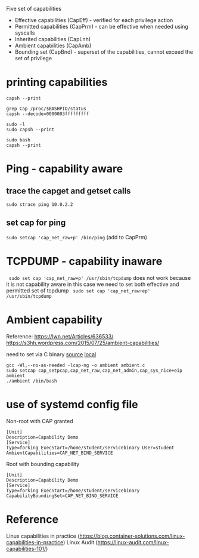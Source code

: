 Five set of capabilities
- Effective capabilities (CapEff) - verified for each privilege action 
- Permitted capabilities (CapPrm) - can be effective when needed using syscalls
- Inherited capabilities (CapLnh) 
- Ambient capabilities (CapAmb)
- Bounding set (CapBnd) - superset of the capabilities, cannot exceed the set of privilege

# printing capabilities
```capsh --print```
```
grep Cap /proc/$BASHPID/status
capsh --decode=0000003fffffffff

sudo -l
sudo capsh --print

sudo bash
capsh --print
```

# Ping - capability aware

## trace the capget and getset calls
```sudo strace ping 10.0.2.2```

## set cap for ping
```sudo setcap 'cap_net_raw+p' /bin/ping``` (add to CapPrm)

# TCPDUMP - capability inaware

``` sudo set cap 'cap_net_raw+p' /usr/sbin/tcpdump``` does not work because it is not capability aware
in this case we need to set both effective and permitted set of tcpdump
``` sudo set cap 'cap_net_raw+ep' /usr/sbin/tcpdump```

# Ambient capability
Reference: https://lwn.net/Articles/636533/
https://s3hh.wordpress.com/2015/07/25/ambient-capabilities/

need to set via C binary
[source](https://gist.githubusercontent.com/infinity0/596845b5eea3e1a02a018009b2931a39/raw/db1c6fbb66825b7628ebf274d3ddebe4ba13795e/ambient.c)
[local](./ambient.c)

```
gcc -Wl,--no-as-needed -lcap-ng -o ambient ambient.c
sudo setcap cap_setpcap,cap_net_raw,cap_net_admin,cap_sys_nice+eip ambient
./ambient /bin/bash
```

# use of systemd config file
Non-root with CAP granted
```
[Unit]
Description=Capability Demo
[Service]
Type=forking ExecStart=/home/student/servicebinary User=student AmbientCapabilities=CAP_NET_BIND_SERVICE
```
Root with bounding capability
```
[Unit]
Description=Capability Demo
[Service]
Type=forking ExecStart=/home/student/servicebinary CapabilityBoundingSet=CAP_NET_BIND_SERVICE
```

# Reference
Linux capabilities in practice (​https://blog.container-solutions.com/linux-capabilities-in-practice​)
Linux Audit (​https://linux-audit.com/linux-capabilities-101/​)